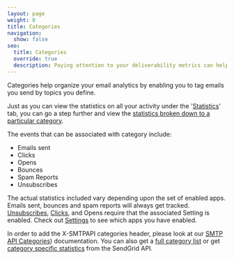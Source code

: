 ```yaml
---
layout: page
weight: 0
title: Categories
navigation:
  show: false
seo:
  title: Categories
  override: true
  description: Paying attention to your deliverability metrics can help optimize your delivery rate and reduce the risk of being seen as a spammer.
---
```


Categories help organize your email analytics by enabling you to tag emails you send by topics you define.

Just as you can view the statistics on all your activity under the '[Statistics]({{root_url}}/user-interface/analytics-and-reporting/stats-overview)' tab, you can go a step further and view the [statistics broken down to a particular category]({{root_url}}/user-interface/analytics-and-reporting/categories/).

The events that can be associated with category include:

-   Emails sent
-   Clicks
-   Opens
-   Bounces
-   Spam Reports
-   Unsubscribes

The actual statistics included vary depending upon the set of enabled apps. Emails sent, bounces and spam reports will always get tracked. [Unsubscribes]({{root_url}}/user-interface/sending-email/subscription-tracking/), [Clicks]({{root_url}}/user-interface/analytics-and-reporting/click-tracking/), and Opens require that the associated Setting is enabled. Check out [Settings](https://app.sendgrid.com/settings) to see which apps you have enabled.

In order to add the X-SMTPAPI categories header, please look at our [SMTP API Categories]({{root_url}}/for-developers/sending-email/categories/)) documentation. You can also
get a [full category list]({{root_url}}/for-developers/sending-email/categories#get) or get [category specific statistics](https://sendgrid.com/docs/API_Reference/Web_API_v3/Stats/categories.html) from the SendGrid API.
